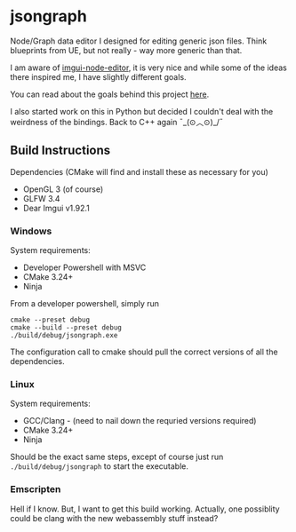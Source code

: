 # jsongraph

Node/Graph data editor I designed for editing generic json files. Think blueprints from UE, but not really - way more generic than that.

I am aware of [imgui-node-editor](https://github.com/thedmd/imgui-node-editor), it is very nice and while some of the ideas there inspired me, I have slightly different goals.

You can read about the goals behind this project [here](https://www.ralian.dev/?article=articles/2025.08.03_graph_editors/article.md).

I also started work on this in Python but decided I couldn't deal with the weirdness of the bindings. Back to C++ again ¯\_(⊙︿⊙)_/¯

## Build Instructions

Dependencies (CMake will find and install these as necessary for you)
- OpenGL 3 (of course)
- GLFW 3.4
- Dear Imgui v1.92.1

### Windows

System requirements:
- Developer Powershell with MSVC
- CMake 3.24+
- Ninja

From a developer powershell, simply run
```
cmake --preset debug
cmake --build --preset debug
./build/debug/jsongraph.exe
```
The configuration call to cmake should pull the correct versions of all the dependencies.

### Linux

System requirements:
- GCC/Clang - (need to nail down the requried versions required)
- CMake 3.24+
- Ninja

Should be the exact same steps, except of course just run `./build/debug/jsongraph` to start the executable.

### Emscripten

Hell if I know. But, I want to get this build working. Actually, one possiblity could be clang with the new webassembly stuff instead?

